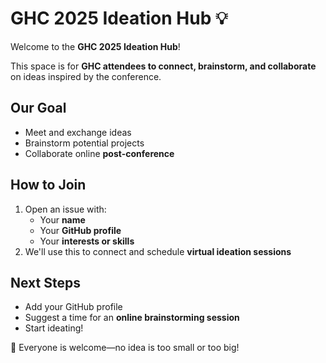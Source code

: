 # GHC 2025 Ideation Hub 💡

Welcome to the **GHC 2025 Ideation Hub**!  

This space is for **GHC attendees to connect, brainstorm, and collaborate** on ideas inspired by the conference.  

## Our Goal
- Meet and exchange ideas
- Brainstorm potential projects
- Collaborate online **post-conference**  

## How to Join
1. Open an issue with:
   - Your **name**
   - Your **GitHub profile**
   - Your **interests or skills**
2. We'll use this to connect and schedule **virtual ideation sessions**  

## Next Steps
- Add your GitHub profile
- Suggest a time for an **online brainstorming session**
- Start ideating!  

💬 Everyone is welcome—no idea is too small or too big!
